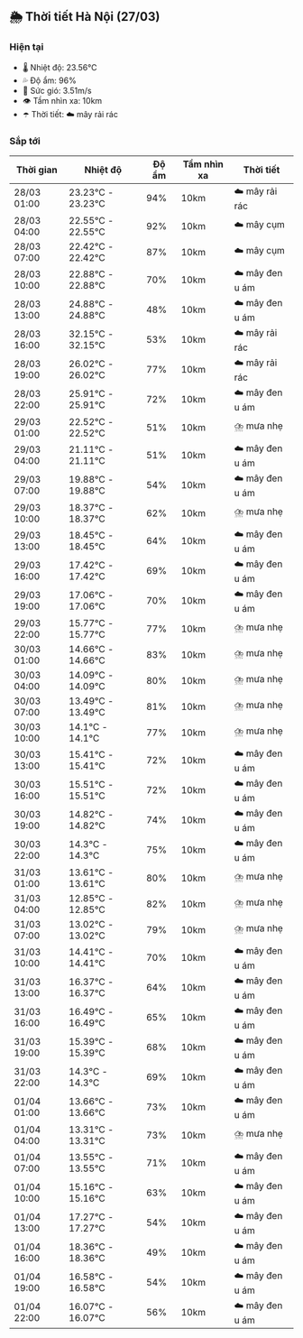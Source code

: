 ## 🌦️ Thời tiết Hà Nội (27/03)

### Hiện tại

- 🌡️ Nhiệt độ: 23.56℃
- 💦 Độ ẩm: 96%
- 💨 Sức gió: 3.51m/s
- 👁️ Tầm nhìn xa: 10km
- ☂️ Thời tiết: ☁️ mây rải rác

### Sắp tới

| Thời gian | Nhiệt độ | Độ ẩm | Tầm nhìn xa | Thời tiết |
| --- | --- | --- | --- | --- |
| 28/03 01:00 | 23.23℃ - 23.23℃ | 94% | 10km | ☁️ mây rải rác |
| 28/03 04:00 | 22.55℃ - 22.55℃ | 92% | 10km | ☁️ mây cụm |
| 28/03 07:00 | 22.42℃ - 22.42℃ | 87% | 10km | ☁️ mây cụm |
| 28/03 10:00 | 22.88℃ - 22.88℃ | 70% | 10km | ☁️ mây đen u ám |
| 28/03 13:00 | 24.88℃ - 24.88℃ | 48% | 10km | ☁️ mây đen u ám |
| 28/03 16:00 | 32.15℃ - 32.15℃ | 53% | 10km | ☁️ mây rải rác |
| 28/03 19:00 | 26.02℃ - 26.02℃ | 77% | 10km | ☁️ mây rải rác |
| 28/03 22:00 | 25.91℃ - 25.91℃ | 72% | 10km | ☁️ mây đen u ám |
| 29/03 01:00 | 22.52℃ - 22.52℃ | 51% | 10km | ⛈️ mưa nhẹ |
| 29/03 04:00 | 21.11℃ - 21.11℃ | 51% | 10km | ☁️ mây đen u ám |
| 29/03 07:00 | 19.88℃ - 19.88℃ | 54% | 10km | ☁️ mây đen u ám |
| 29/03 10:00 | 18.37℃ - 18.37℃ | 62% | 10km | ⛈️ mưa nhẹ |
| 29/03 13:00 | 18.45℃ - 18.45℃ | 64% | 10km | ☁️ mây đen u ám |
| 29/03 16:00 | 17.42℃ - 17.42℃ | 69% | 10km | ☁️ mây đen u ám |
| 29/03 19:00 | 17.06℃ - 17.06℃ | 70% | 10km | ☁️ mây đen u ám |
| 29/03 22:00 | 15.77℃ - 15.77℃ | 77% | 10km | ⛈️ mưa nhẹ |
| 30/03 01:00 | 14.66℃ - 14.66℃ | 83% | 10km | ⛈️ mưa nhẹ |
| 30/03 04:00 | 14.09℃ - 14.09℃ | 80% | 10km | ⛈️ mưa nhẹ |
| 30/03 07:00 | 13.49℃ - 13.49℃ | 81% | 10km | ⛈️ mưa nhẹ |
| 30/03 10:00 | 14.1℃ - 14.1℃ | 77% | 10km | ⛈️ mưa nhẹ |
| 30/03 13:00 | 15.41℃ - 15.41℃ | 72% | 10km | ☁️ mây đen u ám |
| 30/03 16:00 | 15.51℃ - 15.51℃ | 72% | 10km | ☁️ mây đen u ám |
| 30/03 19:00 | 14.82℃ - 14.82℃ | 74% | 10km | ☁️ mây đen u ám |
| 30/03 22:00 | 14.3℃ - 14.3℃ | 75% | 10km | ☁️ mây đen u ám |
| 31/03 01:00 | 13.61℃ - 13.61℃ | 80% | 10km | ⛈️ mưa nhẹ |
| 31/03 04:00 | 12.85℃ - 12.85℃ | 82% | 10km | ⛈️ mưa nhẹ |
| 31/03 07:00 | 13.02℃ - 13.02℃ | 79% | 10km | ⛈️ mưa nhẹ |
| 31/03 10:00 | 14.41℃ - 14.41℃ | 70% | 10km | ☁️ mây đen u ám |
| 31/03 13:00 | 16.37℃ - 16.37℃ | 64% | 10km | ☁️ mây đen u ám |
| 31/03 16:00 | 16.49℃ - 16.49℃ | 65% | 10km | ☁️ mây đen u ám |
| 31/03 19:00 | 15.39℃ - 15.39℃ | 68% | 10km | ☁️ mây đen u ám |
| 31/03 22:00 | 14.3℃ - 14.3℃ | 69% | 10km | ☁️ mây đen u ám |
| 01/04 01:00 | 13.66℃ - 13.66℃ | 73% | 10km | ☁️ mây đen u ám |
| 01/04 04:00 | 13.31℃ - 13.31℃ | 73% | 10km | ⛈️ mưa nhẹ |
| 01/04 07:00 | 13.55℃ - 13.55℃ | 71% | 10km | ☁️ mây đen u ám |
| 01/04 10:00 | 15.16℃ - 15.16℃ | 63% | 10km | ☁️ mây đen u ám |
| 01/04 13:00 | 17.27℃ - 17.27℃ | 54% | 10km | ☁️ mây đen u ám |
| 01/04 16:00 | 18.36℃ - 18.36℃ | 49% | 10km | ☁️ mây đen u ám |
| 01/04 19:00 | 16.58℃ - 16.58℃ | 54% | 10km | ☁️ mây đen u ám |
| 01/04 22:00 | 16.07℃ - 16.07℃ | 56% | 10km | ☁️ mây đen u ám |
